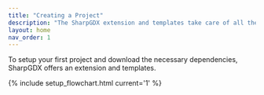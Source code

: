```yaml
---
title: "Creating a Project"
description: "The SharpGDX extension and templates take care of all the steps involved in setting up a SharpGDX project."
layout: home
nav_order: 1
---
```


To setup your first project and download the necessary dependencies, SharpGDX offers an extension and templates.

{% include setup_flowchart.html current='1' %}